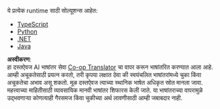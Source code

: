 <!--
CO_OP_TRANSLATOR_METADATA:
{
  "original_hash": "accc66cf3ff6a24b00f6ac0e1235644b",
  "translation_date": "2025-06-11T15:15:30+00:00",
  "source_file": "03-GettingStarted/02-client/solution/README.md",
  "language_code": "mr"
}
-->
ये प्रत्येक runtime साठी सोल्यूशन्स आहेत:

- [TypeScript](./typescript/README.md)
- [Python](./python/README.md)
- [.NET](../../../../../03-GettingStarted/02-client/solution/dotnet)
- [Java](./java/README.md)

**अस्वीकरण**:  
हा दस्तऐवज AI भाषांतर सेवा [Co-op Translator](https://github.com/Azure/co-op-translator) चा वापर करून भाषांतरित करण्यात आला आहे. आम्ही अचूकतेसाठी प्रयत्न करतो, तरी कृपया लक्षात ठेवा की स्वयंचलित भाषांतरांमध्ये चुका किंवा अचूकतेचा अभाव असू शकतो. मूळ दस्तऐवज त्याच्या स्थानिक भाषेत अधिकृत स्रोत मानला जावा. महत्त्वाच्या माहितीसाठी व्यावसायिक मानवी भाषांतर शिफारस केली जाते. या भाषांतराच्या वापरामुळे उद्भवणाऱ्या कोणत्याही गैरसमज किंवा चुकीच्या अर्थ लावणीसाठी आम्ही जबाबदार नाही.